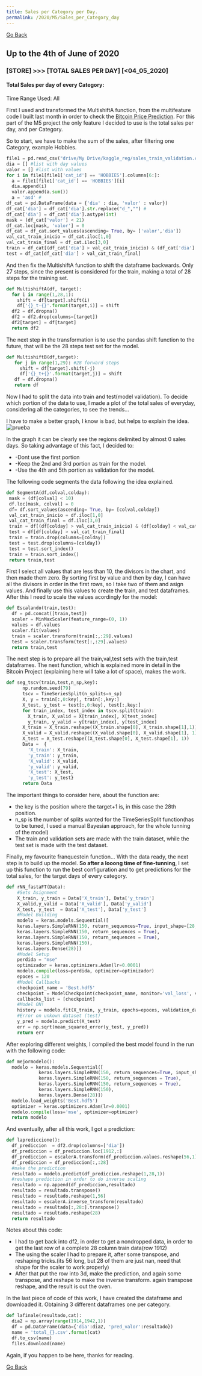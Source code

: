 ```yaml
---
title: Sales per Category per Day.
permalink: /2020/M5/Sales_per_Category_day
---
```

[Go Back](https://paulb86uk.github.io/PP_ART.github.io/)

## Up to the 4th of June of 2020
### [STORE] >>> [TOTAL SALES PER DAY]  [<04_05_2020]
#### Total Sales per day of every Category: 
Time Range Used: All

First I used and transformed the MultishiftA function, from the multifeature code I built last month in order to check the [Bitcoin Price Prediction](https://medium.com/@PP_ART/time-series-forecasting-neural-networks-2ecd302a3e02). For this part of the M5 project the only feature I decided to use is the total sales per day, and per Category.

So to start, we have to make the sum of the sales, after filtering one Category, example Hobbies.
```python
file1 = pd.read_csv("drive/My Drive/kaggle_reg/sales_train_validation.csv") 
dia = [] #list with day values
valor = [] #list with values
for i in file1[file1['cat_id'] == 'HOBBIES'].columns[6:]: 
  a = file1[file1['cat_id'] == 'HOBBIES'][i] 
  dia.append(i)
  valor.append(a.sum()) 
  a = 'asd' #
df_cat = pd.DataFrame(data = {'dia' : dia, 'valor' : valor}) 
df_cat['dia'] = df_cat['dia'].str.replace("d_","") #
df_cat['dia'] = df_cat['dia'].astype(int)  
mask = (df_cat['valor'] < 21) 
df_cat.loc[mask, 'valor'] = 0 
df_cat = df_cat.sort_values(ascending= True, by= ['valor','dia']) 
val_cat_train_inicio = df_cat.iloc[1,0] 
val_cat_train_final = df_cat.iloc[3,0] 
train = df_cat[(df_cat['dia'] > val_cat_train_inicio) & (df_cat['dia'] < val_cat_train_final)]
test = df_cat[df_cat['dia'] > val_cat_train_final] 
```

And then fix the MultishiftA function to shift the dataframe backwards. Only 27 steps, since the present is considered for the train, making a total of 28 steps for the training set.
```python
def MultishiftA(df, target):
  for i in range(1,28,1): 
    shift = df[target].shift(i)
    df['{}_t-{}'.format(target,i)] = shift 
  df2 = df.dropna() 
  df2 = df2.drop(columns=[target])
  df2[target] = df[target]
  return df2
 ```
 
 The next step in the transformation is to use the pandas shift function to the future, that will be the 28 steps test set for the model.
 ```python
 def MultishiftB(df,target):
    for j in range(1,29): #28 forward steps
      shift = df[target].shift(-j) 
      df['{}_t+{}'.format(target,j)] = shift 
    df = df.dropna()
    return df
  ```
 Now I had to split the data into train and test(model validation). To decide which portion of the data to use, I made a plot of the total sales of everyday, considering all the categories, to see the trends...
 
  I have to make a better graph, I know is bad, but helps to explain the idea.
  ![prueba](https://paulb86uk.github.io/PP_ART.github.io/2020/Total_Ventas.png)
  
  In the graph it can be clearly see the regions delimited by almost 0 sales days.
  So taking advantage of this fact, I decided to:
  
*   -Dont use the first portion
*   -Keep the 2nd and 3rd portion as train for the model.
*   -Use the 4th and 5th portion as validation for the model.

The following code segments the data following the idea explained.
 
 ```python
 def SegmentA(df,colval,colday):
  mask = (df[colval] < 10)
  df.loc[mask, colval] = 0
  df= df.sort_values(ascending= True, by= [colval,colday]) 
  val_cat_train_inicio = df.iloc[1,0]
  val_cat_train_final = df.iloc[3,0]
  train = df[(df[colday] > val_cat_train_inicio) & (df[colday] < val_cat_train_final)]
  test = df[df[colday] > val_cat_train_final]
  train = train.drop(columns=[colday])
  test = test.drop(columns=[colday])
  test = test.sort_index()
  train = train.sort_index()
  return train,test
```
First I select all values that are less than 10, the divisors in the chart, and then made them zero. By sorting first by value and then by day, I can have all the divisors in order in the first rows, so I take two of them and asign values. And finally use this values to create the train, and test dataframes. After this I need to scale the values acordingly for the model:

```python
def Escalando(train,test):
  df = pd.concat([train,test])
  scaler = MinMaxScaler(feature_range=(0, 1))
  values = df.values
  scaler.fit(values)
  train = scaler.transform(train[:,:29].values)
  test = scaler.transform(test[:,:29].values)
  return train,test
 ```
The next step is to prepare all the train,val,test sets with the train,test dataframes. The next function, which is explained more in detail in the Bitcoin Project (explaining here will take a lot of space), makes the work.
```python
def seg_tscv(train,test,n_sp,key):
      np.random.seed(79)
      tscv = TimeSeriesSplit(n_splits=n_sp) 
      X, y = train[:,0:key], train[:,key:] 
      X_test, y_test = test[:,0:key], test[:,key:] 
      for train_index, test_index in tscv.split(train):
        X_train, X_valid = X[train_index], X[test_index]
        y_train, y_valid = y[train_index], y[test_index]
      X_train = X_train.reshape((X_train.shape[0], X_train.shape[1],1))
      X_valid = X_valid.reshape((X_valid.shape[0], X_valid.shape[1], 1))
      X_test = X_test.reshape((X_test.shape[0], X_test.shape[1], 1))
      Data =  {
        'X_train': X_train, 
        'y_train': y_train,
        'X_valid': X_valid,
        'y_valid': y_valid,
        'X_test': X_test,
        'y_test': y_test}
      return Data
 ```
 The important things to consider here, about the function are:
 *  the key is the position where the target+1 is, in this case the 28th position.
 *  n_sp is the number of splits wanted for the TimeSeriesSplit function(has to be tuned, I used a manual Bayesian approach, for the whole tunning of the model)
 *  The train and validation sets are made with the train dataset, while the test set is made with the test dataset.
   
Finally, my favourite franquestein function... With the data ready, the next step is to build up the model. **So after a looong time of fine-tunning**, I set up this function to run the best configuration and to get predictions for the total sales, for the target days of every category.

```python
def rNN_fastaFT(Data): 
    #Sets Asignment
    X_train, y_train = Data['X_train'], Data['y_train']
    X_valid,y_valid = Data['X_valid'], Data['y_valid']
    X_test, y_test  = Data['X_test'], Data['y_test']
    #Model Building
    modelo = keras.models.Sequential([
    keras.layers.SimpleRNN(150, return_sequences=True, input_shape=[28, 1]),
    keras.layers.SimpleRNN(150, return_sequences = True),
    keras.layers.SimpleRNN(150, return_sequences = True),
    keras.layers.SimpleRNN(150),
    keras.layers.Dense(28)])
    #Model Setup
    perdida = "mse"
    optimizador = keras.optimizers.Adam(lr=0.0001)
    modelo.compile(loss=perdida, optimizer=optimizador)
    epoces = 120
    #Model Callbacks
    checkpoint_name = 'Best.hdf5' 
    checkpoint = ModelCheckpoint(checkpoint_name, monitor='val_loss', verbose = 1, save_best_only = True, mode ='auto')
    callbacks_list = [checkpoint]
    #Model ON!
    history = modelo.fit(X_train, y_train, epochs=epoces, validation_data=(X_valid, y_valid), callbacks=callbacks_list)
    #Error on unkown dataset (test)
    y_pred = modelo.predict(X_test)
    err = np.sqrt(mean_squared_error(y_test, y_pred))
    return err
 ```
After exploring different weights, I compiled the best model found in the run with the following code:
```python
def mejormodelo():
  modelo = keras.models.Sequential([
            keras.layers.SimpleRNN(150, return_sequences=True, input_shape=[28, 1]),
            keras.layers.SimpleRNN(150, return_sequences = True),
            keras.layers.SimpleRNN(150, return_sequences = True),
            keras.layers.SimpleRNN(150),
            keras.layers.Dense(28)])
  modelo.load_weights('Best.hdf5')
  optimizer = keras.optimizers.Adam(lr=0.0001)
  modelo.compile(loss='mse', optimizer=optimizer)
  return modelo
```
And eventually, after all this work, I got a prediction:
```python
def laprediccione():
  df_prediccion  = df2.drop(columns=['dia'])
  df_prediccion = df_prediccion.loc[1912,:]
  df_prediccion = escalerA.transform(df_prediccion.values.reshape(56,1).transpose())
  df_prediccion = df_prediccion[:,:28]
  #make the prediction
  resultado = modelo.predict(df_prediccion.reshape(1,28,1))
  #reshape prediction in order to do inverse scaling
  resultado = np.append(df_prediccion,resultado)
  resultado = resultado.transpose()
  resultado = resultado.reshape(1,56)
  resultado = escalerA.inverse_transform(resultado)
  resultado = resultado[:,28:].transpose()
  resultado = resultado.reshape(28)
  return resultado
```
Notes about this code:
* I had to get back into df2, in order to get a nondropped data, in order to get the last row of a complete 28 column train data(row 1912)
* The using the scaler I had to prepare it, after some transpose, and reshaping tricks.(its 56 long, but 28 of them are just nan, need that shape for the scaler to work properly)
* After that put the row into 3d, make the prediction, and again some transpose, and reshape to make the inverse transform. again transpose reshape, and the result is out the oven.

In the last piece of code of this work, I have created the dataframe and downloaded it. Obtaining 3 different dataframes one per category.

```python
def lafinale(resultado,cat):
  dia2 = np.array(range(1914,1942,1))
  df = pd.DataFrame(data={'dia':dia2, 'pred_valor':resultado})
  name = 'total_{}.csv'.format(cat)
  df.to_csv(name)
  files.download(name)
```
Again, if you happen to be here, thanks for reading.

[Go Back](https://paulb86uk.github.io/PP_ART.github.io/)

